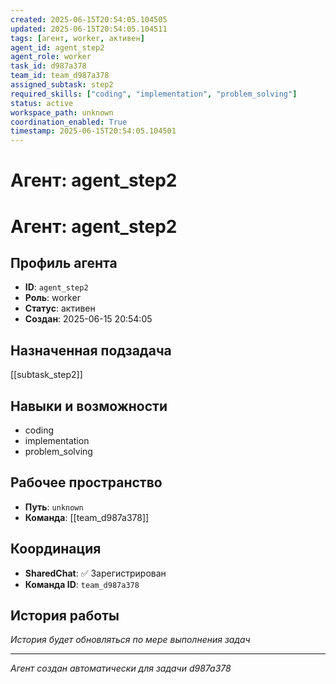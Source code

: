 ```yaml
---
created: 2025-06-15T20:54:05.104505
updated: 2025-06-15T20:54:05.104511
tags: [агент, worker, активен]
agent_id: agent_step2
agent_role: worker
task_id: d987a378
team_id: team_d987a378
assigned_subtask: step2
required_skills: ["coding", "implementation", "problem_solving"]
status: active
workspace_path: unknown
coordination_enabled: True
timestamp: 2025-06-15T20:54:05.104501
---
```


# Агент: agent_step2

# Агент: agent_step2

## Профиль агента

- **ID**: `agent_step2`
- **Роль**: worker
- **Статус**: активен
- **Создан**: 2025-06-15 20:54:05

## Назначенная подзадача

[[subtask_step2]]

## Навыки и возможности

- coding
- implementation
- problem_solving

## Рабочее пространство

- **Путь**: `unknown`
- **Команда**: [[team_d987a378]]

## Координация

- **SharedChat**: ✅ Зарегистрирован
- **Команда ID**: `team_d987a378`

## История работы

*История будет обновляться по мере выполнения задач*

---
*Агент создан автоматически для задачи d987a378*
